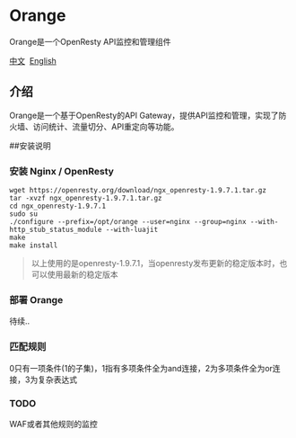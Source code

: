 # Orange

Orange是一个OpenResty API监控和管理组件

[中文](./README.md)&nbsp;&nbsp;[English](./README_EN.md)

## 介绍

Orange是一个基于OpenResty的API Gateway，提供API监控和管理，实现了防火墙、访问统计、流量切分、API重定向等功能。



##安装说明

### 安装 Nginx / OpenResty


```
wget https://openresty.org/download/ngx_openresty-1.9.7.1.tar.gz
tar -xvzf ngx_openresty-1.9.7.1.tar.gz
cd ngx_openresty-1.9.7.1
sudo su
./configure --prefix=/opt/orange --user=nginx --group=nginx --with-http_stub_status_module --with-luajit
make
make install
```

>以上使用的是openresty-1.9.7.1，当openresty发布更新的稳定版本时，也可以使用最新的稳定版本


### 部署 Orange

待续..



### 匹配规则

0只有一项条件(1的子集)，1指有多项条件全为and连接，2为多项条件全为or连接，3为复杂表达式


### TODO

WAF或者其他规则的监控
